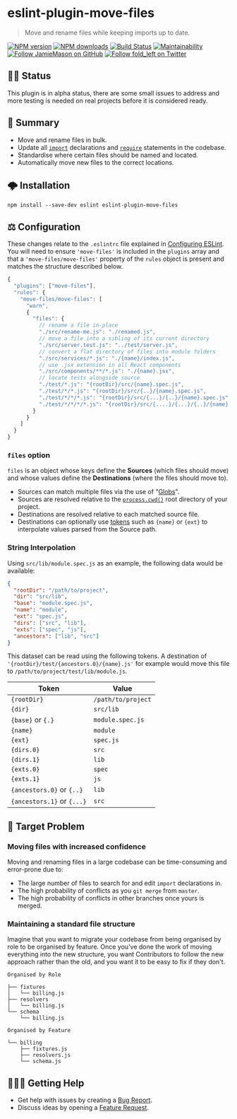 # eslint-plugin-move-files

> Move and rename files while keeping imports up to date.

[![NPM version](http://img.shields.io/npm/v/eslint-plugin-move-files.svg?style=flat-square)](https://www.npmjs.com/package/eslint-plugin-move-files)
[![NPM downloads](http://img.shields.io/npm/dm/eslint-plugin-move-files.svg?style=flat-square)](https://www.npmjs.com/package/eslint-plugin-move-files)
[![Build Status](http://img.shields.io/travis/JamieMason/eslint-plugin-move-files/master.svg?style=flat-square)](https://travis-ci.org/JamieMason/eslint-plugin-move-files)
[![Maintainability](https://api.codeclimate.com/v1/badges/170c5ae0fbf646e5678a/maintainability)](https://codeclimate.com/github/JamieMason/eslint-plugin-move-files/maintainability)
[![Follow JamieMason on GitHub](https://img.shields.io/github/followers/JamieMason.svg?style=social&label=Follow)](https://github.com/JamieMason)
[![Follow fold_left on Twitter](https://img.shields.io/twitter/follow/fold_left.svg?style=social&label=Follow)](https://twitter.com/fold_left)

## 🙋🏽 Status

This plugin is in alpha status, there are some small issues to address and more
testing is needed on real projects before it is considered ready.

## 📣 Summary

- Move and rename files in bulk.
- Update all [`import`][import] declarations and [`require`][require] statements
  in the codebase.
- Standardise where certain files should be named and located.
- Automatically move new files to the correct locations.

## 🌩 Installation

```
npm install --save-dev eslint eslint-plugin-move-files
```

## ⚖️ Configuration

These changes relate to the `.eslintrc` file explained in
[Configuring ESLint](https://eslint.org/docs/user-guide/configuring). You will
need to ensure `'move-files'` is included in the `plugins` array and that a
`'move-files/move-files'` property of the `rules` object is present and matches
the structure described below.

```js
{
  "plugins": ["move-files"],
  "rules": {
    "move-files/move-files": [
      "warn",
      {
        "files": {
          // rename a file in-place
          "./src/rename-me.js": "./renamed.js",
          // move a file into a sibling of its current directory
          "./src/server.test.js": "../test/server.js",
          // convert a flat directory of files into module folders
          "./src/services/*.js": "./{name}/index.js",
          // use .jsx extension in all React components
          "./src/components/**/*.js": "./{name}.jsx",
          // locate tests alongside source
          "./test/*.js": "{rootDir}/src/{name}.spec.js",
          "./test/*/*.js": "{rootDir}/src/{..}/{name}.spec.js",
          "./test/*/*/*.js": "{rootDir}/src/{...}/{..}/{name}.spec.js",
          "./test/*/*/*/*.js": "{rootDir}/src/{....}/{...}/{..}/{name}.spec.js"
        }
      }
    ]
  }
}
```

### `files` option

`files` is an object whose keys define the **Sources** (which files should move)
and whose values define the **Destinations** (where the files should move to).

- Sources can match multiple files via the use of "[Globs][globs]".
- Sources are resolved relative to the [`process.cwd()`][cwd] root directory of
  your project.
- Destinations are resolved relative to each matched source file.
- Destinations can optionally use [tokens](#String-Interpolation) such as
  `{name}` or `{ext}` to interpolate values parsed from the Source path.

### String Interpolation

Using `src/lib/module.spec.js` as an example, the following data would be
available:

```json
{
  "rootDir": "/path/to/project",
  "dir": "src/lib",
  "base": "module.spec.js",
  "name": "module",
  "ext": "spec.js",
  "dirs": ["src", "lib"],
  "exts": ["spec", "js"],
  "ancestors": ["lib", "src"]
}
```

This dataset can be read using the following tokens. A destination of
`'{rootDir}/test/{ancestors.0}/{name}.js'` for example would move this file to
`/path/to/project/test/lib/module.js`.

| Token                      | Value              |
| -------------------------- | ------------------ |
| `{rootDir}`                | `/path/to/project` |
| `{dir}`                    | `src/lib`          |
| `{base}` or `{.}`          | `module.spec.js`   |
| `{name}`                   | `module`           |
| `{ext}`                    | `spec.js`          |
| `{dirs.0}`                 | `src`              |
| `{dirs.1}`                 | `lib`              |
| `{exts.0}`                 | `spec`             |
| `{exts.1}`                 | `js`               |
| `{ancestors.0}` or `{..}`  | `lib`              |
| `{ancestors.1}` or `{...}` | `src`              |

## 🤔 Target Problem

### Moving files with increased confidence

Moving and renaming files in a large codebase can be time-consuming and
error-prone due to:

- The large number of files to search for and edit `import` declarations in.
- The high probability of conflicts as you `git merge` from `master`.
- The high probability of conflicts in other branches once yours is merged.

### Maintaining a standard file structure

Imagine that you want to migrate your codebase from being organised by role to
be organised by feature. Once you've done the work of moving everything into the
new structure, you want Contributors to follow the new approach rather than the
old, and you want it to be easy to fix if they don't.

```
Organised by Role

├── fixtures
│   └── billing.js
├── resolvers
│   └── billing.js
└── schema
    └── billing.js

Organised by Feature

└── billing
    ├── fixtures.js
    ├── resolvers.js
    └── schema.js
```

## 🙋🏾‍♀️ Getting Help

- Get help with issues by creating a
  [Bug Report](https://github.com/JamieMason/eslint-plugin-move-files/issues/new?template=bug_report.md).
- Discuss ideas by opening a
  [Feature Request](https://github.com/JamieMason/eslint-plugin-move-files/issues/new?template=feature_request.md).

<!-- LINKS -->

[import]:
  https://developer.mozilla.org/en-US/docs/Web/JavaScript/Reference/Statements/import
[require]: https://nodejs.org/docs/latest-v10.x/api/modules.html#modules_require
[cwd]: https://nodejs.org/docs/latest-v10.x/api/process.html#process_process_cwd
[globs]: https://github.com/isaacs/node-glob#glob-primer
